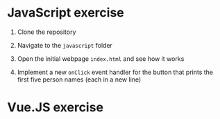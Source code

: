 # JavaScript exercise

1. Clone the repository

2. Navigate to the `javascript` folder

3. Open the initial webpage `index.html` and see how it works

4. Implement a new `onClick` event handler for the button that prints the first five person names (each in a new line)

# Vue.JS exercise
